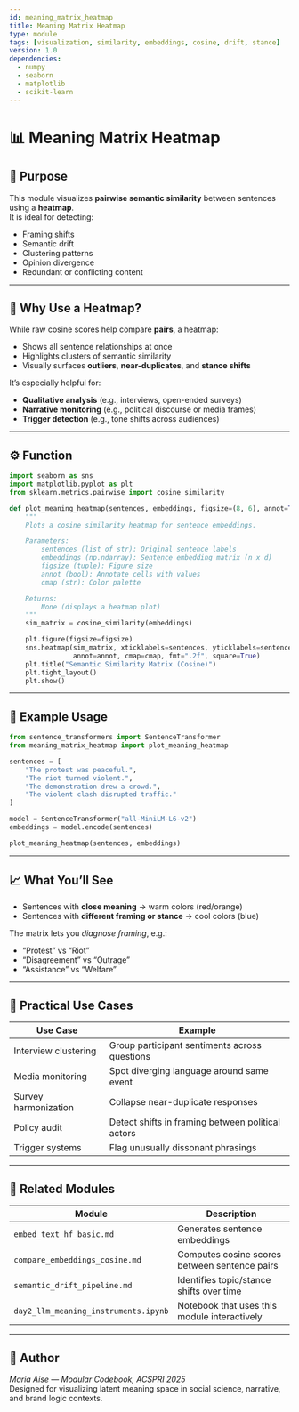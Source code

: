 ```yaml
---
id: meaning_matrix_heatmap
title: Meaning Matrix Heatmap
type: module
tags: [visualization, similarity, embeddings, cosine, drift, stance]
version: 1.0
dependencies:
  - numpy
  - seaborn
  - matplotlib
  - scikit-learn
---
```


# 📊 Meaning Matrix Heatmap

## 📌 Purpose

This module visualizes **pairwise semantic similarity** between sentences using a **heatmap**.  
It is ideal for detecting:
- Framing shifts
- Semantic drift
- Clustering patterns
- Opinion divergence
- Redundant or conflicting content

---

## 🧠 Why Use a Heatmap?

While raw cosine scores help compare **pairs**, a heatmap:
- Shows all sentence relationships at once
- Highlights clusters of semantic similarity
- Visually surfaces **outliers**, **near-duplicates**, and **stance shifts**

It’s especially helpful for:
- **Qualitative analysis** (e.g., interviews, open-ended surveys)
- **Narrative monitoring** (e.g., political discourse or media frames)
- **Trigger detection** (e.g., tone shifts across audiences)

---

## ⚙️ Function

```python
import seaborn as sns
import matplotlib.pyplot as plt
from sklearn.metrics.pairwise import cosine_similarity

def plot_meaning_heatmap(sentences, embeddings, figsize=(8, 6), annot=True, cmap="coolwarm"):
    """
    Plots a cosine similarity heatmap for sentence embeddings.

    Parameters:
        sentences (list of str): Original sentence labels
        embeddings (np.ndarray): Sentence embedding matrix (n x d)
        figsize (tuple): Figure size
        annot (bool): Annotate cells with values
        cmap (str): Color palette

    Returns:
        None (displays a heatmap plot)
    """
    sim_matrix = cosine_similarity(embeddings)

    plt.figure(figsize=figsize)
    sns.heatmap(sim_matrix, xticklabels=sentences, yticklabels=sentences,
                annot=annot, cmap=cmap, fmt=".2f", square=True)
    plt.title("Semantic Similarity Matrix (Cosine)")
    plt.tight_layout()
    plt.show()
```

---

## 🧪 Example Usage

```python
from sentence_transformers import SentenceTransformer
from meaning_matrix_heatmap import plot_meaning_heatmap

sentences = [
    "The protest was peaceful.",
    "The riot turned violent.",
    "The demonstration drew a crowd.",
    "The violent clash disrupted traffic."
]

model = SentenceTransformer("all-MiniLM-L6-v2")
embeddings = model.encode(sentences)

plot_meaning_heatmap(sentences, embeddings)
```

---

## 📈 What You’ll See

- Sentences with **close meaning** → warm colors (red/orange)
- Sentences with **different framing or stance** → cool colors (blue)

The matrix lets you *diagnose framing*, e.g.:
- “Protest” vs “Riot”
- “Disagreement” vs “Outrage”
- “Assistance” vs “Welfare”

---

## 🔁 Practical Use Cases

| Use Case | Example |
|----------|---------|
| Interview clustering | Group participant sentiments across questions |
| Media monitoring | Spot diverging language around same event |
| Survey harmonization | Collapse near-duplicate responses |
| Policy audit | Detect shifts in framing between political actors |
| Trigger systems | Flag unusually dissonant phrasings |

---

## 🧱 Related Modules

| Module                             | Description                                     |
|------------------------------------|-------------------------------------------------|
| `embed_text_hf_basic.md`           | Generates sentence embeddings                   |
| `compare_embeddings_cosine.md`     | Computes cosine scores between sentence pairs   |
| `semantic_drift_pipeline.md`       | Identifies topic/stance shifts over time        |
| `day2_llm_meaning_instruments.ipynb` | Notebook that uses this module interactively   |

---

## 🪪 Author  
*Maria Aise — Modular Codebook, ACSPRI 2025*  
Designed for visualizing latent meaning space in social science, narrative, and brand logic contexts.
